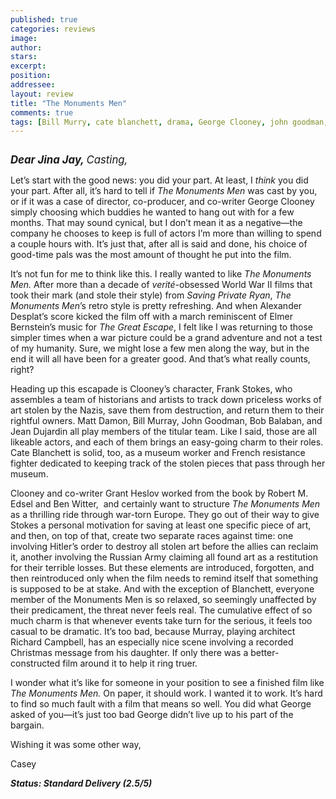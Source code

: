 ```yaml
---
published: true
categories: reviews
image:
author: 
stars: 
excerpt: 
position: 
addressee: 
layout: review
title: "The Monuments Men"
comments: true
tags: [Bill Murry, cate blanchett, drama, George Clooney, john goodman, Letters, Matt Damon, world war 2]
---
```

<div><p><span class="full-image-block ssNonEditable"><a href="/letters/2014/2/10/the-monuments-men.html"><img src="http://static.squarespace.com/static/5005f6bcc4aa41161b33e89e/5329cf1fe4b07c068ebf74de/5329cf1fe4b07c068ebf795c/1392084872107/the-monuments-men.jpg" alt="" /></a></span></p>
<p><span style="font-size:120%;"><strong><em>Dear Jina Jay, </em></strong><em>Casting,</em></span></p>
<p>Let&rsquo;s start with the good news: you did your part. At least, I <em>think</em> you did your part. After all, it&rsquo;s hard to tell if <em>The Monuments Men</em> was cast by you, or if it was a case of director, co-producer, and co-writer George Clooney simply choosing which buddies he wanted to hang out with for a few months. That may sound cynical, but I don&rsquo;t mean it as a negative&mdash;the company he chooses to keep is full of actors I&rsquo;m more than willing to spend a couple hours with. It&rsquo;s just that, after all is said and done, his choice of good-time pals was the most amount of thought he put into the film.</p>
<p>It&rsquo;s not fun for me to think like this. I really wanted to like <em>The Monuments Men.</em> After more than a decade of <em>verit&eacute;</em>-obsessed World War II films that took their mark (and stole their style) from <em>Saving Private Ryan</em>, <em>The Monuments Men</em>&rsquo;s retro style is pretty refreshing. And when Alexander Desplat&rsquo;s score kicked the film off with a march reminiscent of Elmer Bernstein&rsquo;s music for <em>The Great Escape</em>, I felt like I was returning to those simpler times when a war picture could be a grand adventure and not a test of my humanity. Sure, we might lose a few men along the way, but in the end it will all have been for a greater good. And that&rsquo;s what really counts, right?</p>
<p>Heading up this escapade is Clooney&rsquo;s character, Frank Stokes, who assembles a team of historians and artists to track down priceless works of art stolen by the Nazis, save them from destruction, and return them to their rightful owners. Matt Damon, Bill Murray, John Goodman, Bob Balaban, and Jean Dujardin all play members of the titular team. Like I said, those are all likeable actors, and each of them brings an easy-going charm to their roles. Cate Blanchett is solid, too, as a museum worker and French resistance fighter dedicated to keeping track of the stolen pieces that pass through her museum.&nbsp;</p>
<p>Clooney and co-writer Grant Heslov worked from the book by Robert M. Edsel and Ben Witter,&nbsp; and certainly want to structure <em>The Monuments Men</em> as a thrilling ride through war-torn Europe. They go out of their way to give Stokes a personal motivation for saving at least one specific piece of art, and then, on top of that, create two separate races against time: one involving Hitler&rsquo;s order to destroy all stolen art before the allies can reclaim it, another involving the Russian Army claiming all found art as a restitution for their terrible losses. But these elements are introduced, forgotten, and then reintroduced only when the film needs to remind itself that something is supposed to be at stake. And with the exception of Blanchett, everyone member of the Monuments Men is so relaxed, so seemingly unaffected by their predicament, the threat never feels real. The cumulative effect of so much charm is that whenever events take turn for the serious, it feels too casual to be dramatic. It&rsquo;s too bad, because Murray, playing architect Richard Campbell, has an especially nice scene involving a recorded Christmas message from his daughter. If only there was a better-constructed film around it to help it ring truer.</p>
<p>I wonder what it&rsquo;s like for someone in your position to see a finished film like <em>The Monuments Men.</em> On paper, it should work. I wanted it to work. It&rsquo;s hard to find so much fault with a film that means so well. You did what George asked of you&mdash;it&rsquo;s just too bad George didn&rsquo;t live up to his part of the bargain.</p>
<p>Wishing it was some other way,</p>
<p>Casey</p>
<p><strong><em>Status: Standard Delivery (2.5/5)</em></strong></p></div>
